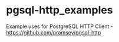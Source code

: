 # pgsql-http_examples
Example uses for PostgreSQL HTTP Client - https://github.com/pramsey/pgsql-http 

